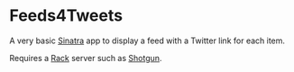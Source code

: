 # Feeds4Tweets

A very basic [Sinatra](http://sinatrarb.com/) app to display a feed with a Twitter link for each item.

Requires a [Rack](http://rack.github.io/) server such as [Shotgun](https://github.com/rtomayko/shotgun).
